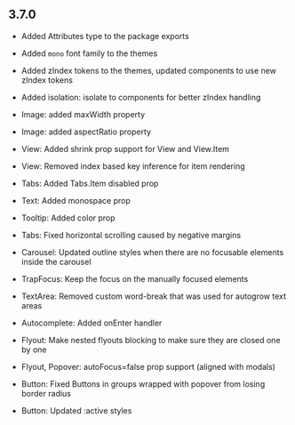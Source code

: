 ## 3.7.0

- Added Attributes type to the package exports
- Added `mono` font family to the themes
- Added zIndex tokens to the themes, updated components to use new zIndex tokens
- Added isolation: isolate to components for better zIndex handling

- Image: added maxWidth property
- Image: added aspectRatio property
- View: Added shrink prop support for View and View.Item
- View: Removed index based key inference for item rendering
- Tabs: Added Tabs.Item disabled prop
- Text: Added monospace prop
- Tooltip: Added color prop
- Tabs: Fixed horizontal scrolling caused by negative margins
- Carousel: Updated outline styles when there are no focusable elements inside the carousel
- TrapFocus: Keep the focus on the manually focused elements
- TextArea: Removed custom word-break that was used for autogrow text areas
- Autocomplete: Added onEnter handler
- Flyout: Make nested flyouts blocking to make sure they are closed one by one
- Flyout, Popover: autoFocus=false prop support (aligned with modals)
- Button: Fixed Buttons in groups wrapped with popover from losing border radius
- Button: Updated :active styles